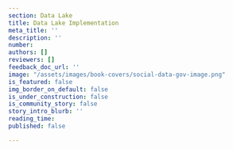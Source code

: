 ```yaml
---
section: Data Lake
title: Data Lake Implementation
meta_title: ''
description: ''
number:
authors: []
reviewers: []
feedback_doc_url: ''
image: "/assets/images/book-covers/social-data-gov-image.png"
is_featured: false
img_border_on_default: false
is_under_construction: false
is_community_story: false
story_intro_blurb: ''
reading_time:
published: false

---
```

